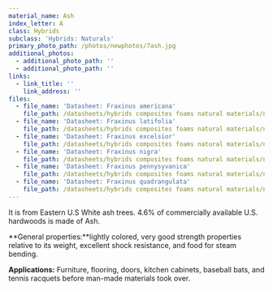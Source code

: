 ```yaml
---
material_name: Ash
index_letter: A
class: Hybrids
subclass: 'Hybrids: Naturals'
primary_photo_path: /photos/newphotos/7ash.jpg
additional_photos:
  - additional_photo_path: ''
  - additional_photo_path: ''
links:
  - link_title: ''
    link_address: ''
files:
  - file_name: 'Datasheet: Fraxinus americana'
    file_path: /datasheets/hybrids composites foams natural materials/natural materials/ash(fraxinus americana).pdf
  - file_name: 'Datasheet: Fraxinus latifolia'
    file_path: /datasheets/hybrids composites foams natural materials/natural materials/ash(fraxinus latifolia).pdf
  - file_name: 'Datasheet: Fraxinus excelsior'
    file_path: /datasheets/hybrids composites foams natural materials/natural materials/ash(fraxinus excelsior).pdf
  - file_name: 'Datasheet: Fraxinus nigra'
    file_path: /datasheets/hybrids composites foams natural materials/natural materials/ash(fraxinus nigra).pdf
  - file_name: 'Datasheet: Fraxinus pennysyvanica'
    file_path: /datasheets/hybrids composites foams natural materials/natural materials/ash(fraxinus pennysyvanica).pdf
  - file_name: 'Datasheet: Fraxinus quadrangulata'
    file_path: /datasheets/hybrids composites foams natural materials/natural materials/ash(fraxinus quadrangulata).pdf
---
```


It is from Eastern U.S White ash trees. 4.6% of commercially available U.S. hardwoods is made of Ash.

**General properties:**lightly colored, very good strength properties relative to its weight, excellent shock resistance, and food for steam bending.

**Applications:** Furniture, flooring, doors, kitchen cabinets, baseball bats, and tennis racquets before man-made materials took over.